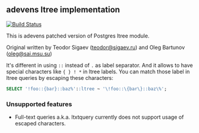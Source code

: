 ## adevens ltree implementation
[![Build Status](https://travis-ci.org/adeven/ltree.png?branch=master)](https://travis-ci.org/adeven/ltree)

This is adevens patched version of Postgres ltree module.

Original written by Teodor Sigaev (teodor@sigaev.ru) and Oleg Bartunov (oleg@sai.msu.su)

It's different in using `::` instead of `.` as label separator.
And it allows to have special characters like `{ } ! *` in ltree labels.
You can match those label in ltree queries by escaping these characters:

```SQL
SELECT '!foo::{bar}::baz%'::ltree ~ '\!foo::\{bar\}::baz\%';
```

### Unsupported features

* Full-text queries a.k.a. ltxtquery currently does not support usage of escaped characters.

